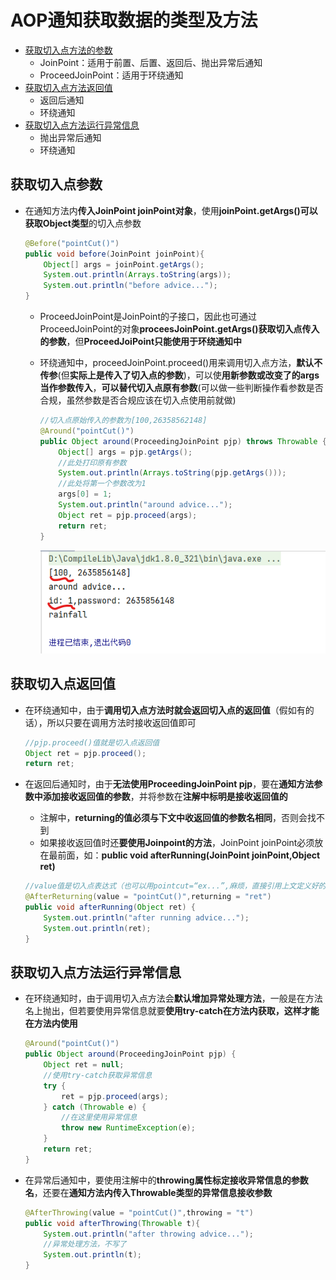 # AOP通知获取数据的类型及方法

+ [获取切入点方法的参数](#获取切入点参数)
  + JoinPoint：适用于前置、后置、返回后、抛出异常后通知
  + ProceedJoinPoint：适用于环绕通知
+ [获取切入点方法返回值](#获取切入点返回值)
  + 返回后通知
  + 环绕通知
+ [获取切入点方法运行异常信息](#获取切入点方法运行异常信息)
  + 抛出异常后通知
  + 环绕通知

## 获取切入点参数

+ 在通知方法内**传入JoinPoint joinPoint对象**，使用**joinPoint.getArgs()**可以获取**Object类型**的切入点参数

  ```java
  @Before("pointCut()")
  public void before(JoinPoint joinPoint){
      Object[] args = joinPoint.getArgs();
      System.out.println(Arrays.toString(args));
      System.out.println("before advice...");
  }
  ```

  + ProceedJoinPoint是JoinPoint的子接口，因此也可通过ProceedJoinPoint的对象**proceesJoinPoint.getArgs()获取切入点传入的参数**，但**ProceedJoiPoint只能使用于环绕通知中**

  + 环绕通知中，proceedJoinPoint.proceed()用来调用切入点方法，**默认不传参**(但**实际上是传入了切入点的参数**)，可以使**用新参数或改变了的args当作参数传入**，**可以替代切入点原有参数**(可以做一些判断操作看参数是否合规，虽然参数是否合规应该在切入点使用前就做)

    ```java
    //切入点原始传入的参数为[100,26358562148]
    @Around("pointCut()")
    public Object around(ProceedingJoinPoint pjp) throws Throwable {
        Object[] args = pjp.getArgs();
        //此处打印原有参数
        System.out.println(Arrays.toString(pjp.getArgs()));
        //此处将第一个参数改为1
        args[0] = 1;
        System.out.println("around advice...");
        Object ret = pjp.proceed(args);
        return ret;
    }
    ```

    ![image-20230304091023878](./assets/image-20230304091023878.png)

## 获取切入点返回值

+ 在环绕通知中，由于**调用切入点方法时就会返回切入点的返回值**（假如有的话），所以只要在调用方法时接收返回值即可

  ```java
  //pjp.proceed()值就是切入点返回值
  Object ret = pjp.proceed();
  return ret;
  ```

+ 在返回后通知时，由于**无法使用ProceedingJoinPoint pjp**，要在**通知方法参数中添加接收返回值的参数**，并将参数在**注解中标明是接收返回值的**

  + 注解中，**returning的值必须与下文中收返回值的参数名相同**，否则会找不到
  + 如果接收返回值时还**要使用Joinpoint的方法**，JoinPoint joinPoint必须放在最前面，如：**public void afterRunning(JoinPoint joinPoint,Object ret)**

  ```java
  //value值是切入点表达式（也可以用pointcut=“ex...”,麻烦，直接引用上文定义好的就行），returning值是返回值接收参数名
  @AfterReturning(value = "pointCut()",returning = "ret")
  public void afterRunning(Object ret) {
      System.out.println("after running advice...");
      System.out.println(ret);
  }
  ```

## 获取切入点方法运行异常信息

+ 在环绕通知时，由于调用切入点方法会**默认增加异常处理方法**，一般是在方法名上抛出，但若要使用异常信息就要**使用try-catch在方法内获取，这样才能在方法内使用**

  ```java
  @Around("pointCut()")
  public Object around(ProceedingJoinPoint pjp) {
      Object ret = null;
      //使用try-catch获取异常信息
      try {
          ret = pjp.proceed(args);
      } catch (Throwable e) {
          //在这里使用异常信息
          throw new RuntimeException(e);
      }
      return ret;
  }
  ```

+ 在异常后通知中，要使用注解中的**throwing属性标定接收异常信息的参数名**，还要在**通知方法内传入Throwable类型的异常信息接收参数**

  ```java
  @AfterThrowing(value = "pointCut()",throwing = "t")
  public void afterThrowing(Throwable t){
      System.out.println("after throwing advice...");
      //异常处理方法，不写了
      System.out.println(t);
  }
  ```

  

